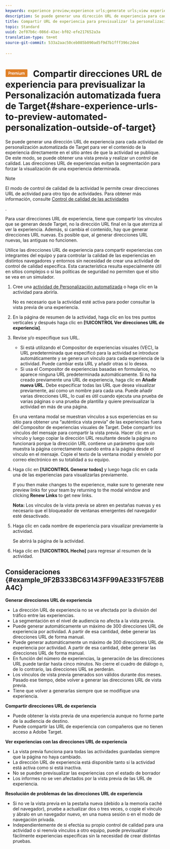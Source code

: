 ```yaml
---
keywords: experience preview;experience urls;generate urls;view experience urls
description: Se puede generar una dirección URL de experiencia para cada actividad de personalización automatizada de Target para ver el contenido de la experiencia directamente en el sitio antes de que la actividad se publique. De este modo, se puede obtener una vista previa y realizar un control de calidad. Las direcciones URL de experiencias evitan la segmentación para forzar la visualización de una experiencia determinada.
title: Compartir URL de experiencia para previsualizar la personalización automatizada fuera de Target
topic: Standard
uuid: 2ef07b6c-086d-43ac-bf02-efe217652a3a
translation-type: tm+mt
source-git-commit: 533a2aac50ceb085b090ad5f9d7b1fff396c2de4

---
```



# ![PREMIUM](/help/assets/premium.png) Compartir direcciones URL de experiencia para previsualizar la Personalización automatizada fuera de Target{#share-experience-urls-to-preview-automated-personalization-outside-of-target}

Se puede generar una dirección URL de experiencia para cada actividad de personalización automatizada de Target para ver el contenido de la experiencia directamente en el sitio antes de que la actividad se publique. De este modo, se puede obtener una vista previa y realizar un control de calidad. Las direcciones URL de experiencias evitan la segmentación para forzar la visualización de una experiencia determinada.

>[!NOTE]
>
>El modo de control de calidad de la actividad le permite crear direcciones URL de actividad para otro tipo de actividades. Para obtener más información, consulte [Control de calidad de las actividades](../../c-activities/c-activity-qa/activity-qa.md#concept_9329EF33DE7D41CA9815C8115DBC4E40)

.

Para usar direcciones URL de experiencia, tiene que compartir los vínculos que se generan desde Target, no la dirección URL final en la que aterriza al ver la experiencia. Además, si cambia el contenido, hay que generar direcciones URL nuevas. Es posible que, al generar direcciones URL nuevas, las antiguas no funcionen.

Utilice las direcciones URL de experiencia para compartir experiencias con integrantes del equipo y para controlar la calidad de las experiencias en distintos navegadores y entornos sin necesidad de crear una actividad de control de calidad específica. Esta característica resulta especialmente útil en sitios complejos o si las políticas de seguridad no permiten que el sitio se vea en un simulador.

1. Cree una [actividad de Personalización automatizada](../../c-activities/t-automated-personalization/create-ap-activity.md#task_8AAF837796D74CF893CA2F88BA1491C9) o haga clic en la actividad para abrirla.

   No es necesario que la actividad esté activa para poder consultar la vista previa de una experiencia.
1. En la página de resumen de la actividad, haga clic en los tres puntos verticales y después haga clic en **[!UICONTROL Ver direcciones URL de experiencia]**.
1. Revise y/o especifique sus URL.

   * Si está utilizando el Compositor de experiencias visuales (VEC), la URL predeterminada que especificó para la actividad se introduce automáticamente y se genera un vínculo para cada experiencia de la actividad. Puede cambiar esta URL y añadir otras si lo desea.
   * Si usa el Compositor de experiencias basadas en formularios, no aparece ninguna URL predeterminada automáticamente. Si no ha creado previamente una URL de experiencia, haga clic en **Añadir nueva URL**. Debe especificar todas las URL que desea visualizar previamente, así como un nombre para cada una.
   Puede añadir varias direcciones URL, lo cual es útil cuando ejecuta una prueba de varias páginas o una prueba de plantilla y quiere previsualizar la actividad en más de una página.

   En una ventana modal se muestran vínculos a sus experiencias en su sitio para obtener una “auténtica vista previa” de las experiencias fuera del Compositor de experiencias visuales de Target. Debe compartir los vínculos del mensaje para compartir la vista previa. Hacer clic en un vínculo y luego copiar la dirección URL resultante desde la página no funcionará porque la dirección URL contiene un parámetro que solo muestra la página correctamente cuando entra a la página desde el vínculo en el mensaje. Copie el texto de la ventana modal y envíelo por correo electrónico en su totalidad a su equipo.
1. Haga clic en **[!UICONTROL Generar todos]** y luego haga clic en cada una de las experiencias para visualizarlas previamente.

   If you then make changes to the experience, make sure to generate new preview links for your team by returning to the modal window and clicking **Renew Links** to get new links.

   **Nota:** Los vínculos de la vista previa se abren en pestañas nuevas y es necesario que el bloqueador de ventanas emergentes del navegador esté desactivado.

1. Haga clic en cada nombre de experiencia para visualizar previamente la actividad.

   Se abrirá la página de la actividad.
1. Haga clic en **[!UICONTROL Hecho]** para regresar al resumen de la actividad.

## Consideraciones {#example_9F2B333BC63143FF99AE331F57E8BA4C}

**Generar direcciones URL de experiencia**

* La dirección URL de experiencia no se ve afectada por la división del tráfico entre las experiencias.
* La segmentación en el nivel de audiencia no afecta a la vista previa.
* Puede generar automáticamente un máximo de 300 direcciones URL de experiencia por actividad. A partir de esa cantidad, debe generar las direcciones URL de forma manual.
* Puede generar automáticamente un máximo de 300 direcciones URL de experiencia por actividad. A partir de esa cantidad, debe generar las direcciones URL de forma manual.
* En función del número de experiencias, la generación de las direcciones URL puede tardar hasta cinco minutos. No cierre el cuadro de diálogo o, de lo contrario, las direcciones URL se perderán.
* Los vínculos de vista previa generados son válidos durante dos meses. Pasado ese tiempo, debe volver a generar las direcciones URL de vista previa.
* Tiene que volver a generarlas siempre que se modifique una experiencia.

**Compartir direcciones URL de experiencia**

* Puede obtener la vista previa de una experiencia aunque no forme parte de la audiencia de destino.
* Puede compartir las URL de experiencia con compañeros que no tienen acceso a Adobe Target.

**Ver experiencias con las direcciones URL de experiencia**

* La vista previa funciona para todas las actividades guardadas siempre que la página no haya cambiado.
* La dirección URL de experiencia está disponible tanto si la actividad está activa como si está inactiva.
* No se pueden previsualizar las experiencias con el estado de borrador
* Los informes no se ven afectados por la vista previa de las URL de experiencia.

**Resolución de problemas de las direcciones URL de experiencia**

* Si no ve la vista previa en la pestaña nueva (debido a la memoria caché del navegador), pruebe a actualizar dos o tres veces, o copie el vínculo y ábralo en un navegador nuevo, en una nueva sesión o en el modo de navegación privada.
* Independientemente de si efectúa su propio control de calidad para una actividad o si reenvía vínculos a otro equipo, puede previsualizar fácilmente experiencias específicas sin la necesidad de crear distintas pruebas.

